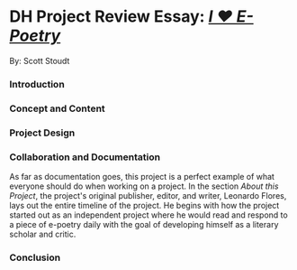 # DH Project Review Essay: [_I ❤️ E-Poetry_](http://iloveepoetry.com)
By: Scott Stoudt

### Introduction

### Concept and Content

### Project Design

### Collaboration and Documentation
As far as documentation goes, this project is a perfect example of what everyone should do when working on a project. In the section _About this Project_, the project's original publisher, editor, and writer, Leonardo Flores, lays out the entire timeline of the project. He begins with how the project started out as an independent project where he would read and respond to a piece of e-poetry daily with the goal of developing himself as a literary scholar and critic.

### Conclusion
